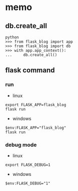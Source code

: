 # memo

## db.create_all
```
python
>>> from flask_blog import app
>>> from flask_blog import db
>>> with app.app_context():
...     db.create_all()
```

## flask command

### run
- linux

```
export FLASK_APP=flask_blog
flask run
```
- windows

```
$env:FLASK_APP="flask_blog"
flask run
```

### debug mode
- linux

```
export FLASK_DEBUG=1
```
- windows

```
$env:FLASK_DEBUG="1"
```
